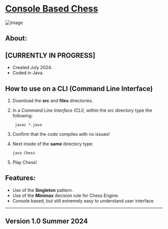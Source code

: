 <h1><u>Console Based Chess</u></h1>

![image](https://github.com/user-attachments/assets/3e6a6006-2ce0-48c7-b167-ff873000d58e)
<h2>About:</h2>

<h2>[CURRENTLY IN PROGRESS]</h2>

- Created July 2024.
- Coded in Java.

<h2>How to use on a <b>CLI (Command Line Interface)</b></h2>

1. Download the <b>src</b> and <b>files</b> directories.
2. In a <i>Command Line Interface (CLI)</i>, within the src directory type the following:
   
        javac *.java 

3. Confirm that the code compiles with no issues!
4. Next inside of the <b>same</b> directory type:
   
       java Chess

5. Play Chess!


<h2>Features:</h2>

- Use of the <b>Singleton</b> pattern.
- Use of the <b>Minimax</b> decision rule for Chess Engine.
- Console based, but still extremely easy to understand user interface
<!-- - Chess Bot, with adjustable skill levels! -->




-----------------------------------------------------
<h2>Version 1.0 Summer 2024</h2>
